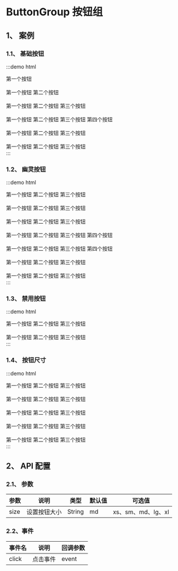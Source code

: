 # ButtonGroup 按钮组

## 1、 案例

### 1.1、 基础按钮

:::demo html

<div>
    <mb-button-group>
        <mb-button type="default">第一个按钮</mb-button>
    </mb-button-group>
    <br/>
    <br/>
    <mb-button-group>
        <mb-button type="default">第一个按钮</mb-button>
        <mb-button type="default">第二个按钮</mb-button>
    </mb-button-group>
    <br/>
    <br/>
    <mb-button-group>
        <mb-button type="default">第一个按钮</mb-button>
        <mb-button type="default">第二个按钮</mb-button>
        <mb-button type="default">第三个按钮</mb-button>
    </mb-button-group>
    <br/>
    <br/>
    <mb-button-group>
        <mb-button type="default">第一个按钮</mb-button>
        <mb-button type="default">第二个按钮</mb-button>
        <mb-button type="default">第三个按钮</mb-button>
        <mb-button type="default">第四个按钮</mb-button>
    </mb-button-group>
    <br/>
    <br/>
    <mb-button-group>
        <mb-button type="primary">第一个按钮</mb-button>
        <mb-button type="primary">第二个按钮</mb-button>
        <mb-button type="primary">第三个按钮</mb-button>
    </mb-button-group>
    <br/>
    <br/>
    <mb-button-group>
        <mb-button type="primary">第一个按钮</mb-button>
        <mb-button type="danger">第二个按钮</mb-button>
        <mb-button type="primary">第三个按钮</mb-button>
    </mb-button-group>
</div>
:::

### 1.2、 幽灵按钮

:::demo html

<div>
    <mb-button-group>
        <mb-button type="primary" ghost="dashed">第一个按钮</mb-button>
        <mb-button type="primary" ghost="dashed">第二个按钮</mb-button>
        <mb-button type="primary" ghost="dashed">第三个按钮</mb-button>
    </mb-button-group>
    <br/>
    <br/>
    <mb-button-group>
        <mb-button type="primary" ghost="ghost">第一个按钮</mb-button>
        <mb-button type="primary" ghost="ghost">第二个按钮</mb-button>
        <mb-button type="primary" ghost="ghost">第三个按钮</mb-button>
    </mb-button-group>
    <br/>
    <br/>
    <mb-button-group>
        <mb-button type="primary" ghost="ghost">第一个按钮</mb-button>
        <mb-button type="danger" ghost="ghost">第二个按钮</mb-button>
        <mb-button type="primary" ghost="ghost">第三个按钮</mb-button>
    </mb-button-group>
    <br/>
    <br/>
    <mb-button-group>
        <mb-button type="primary" ghost="ghost">第一个按钮</mb-button>
        <mb-button type="danger" ghost="ghost">第二个按钮</mb-button>
        <mb-button type="danger" ghost="ghost">第三个按钮</mb-button>
        <mb-button type="primary" ghost="ghost">第四个按钮</mb-button>
    </mb-button-group>
    <br/>
    <br/>
    <mb-button-group>
        <mb-button type="primary" ghost="ghost">第一个按钮</mb-button>
        <mb-button type="danger" ghost="ghost">第二个按钮</mb-button>
        <mb-button type="primary" ghost="ghost">第三个按钮</mb-button>
        <mb-button type="primary" ghost="ghost">第四个按钮</mb-button>
    </mb-button-group>
    <br/>
    <br/>
    <mb-button-group>
        <mb-button type="primary" ghost="plain">第一个按钮</mb-button>
        <mb-button type="primary" ghost="plain">第二个按钮</mb-button>
        <mb-button type="primary" ghost="plain">第三个按钮</mb-button>
    </mb-button-group>
    <br/>
    <br/>
    <mb-button-group>
        <mb-button type="primary" ghost="link">第一个按钮</mb-button>
        <mb-button type="primary" ghost="link">第二个按钮</mb-button>
        <mb-button type="primary" ghost="link">第三个按钮</mb-button>
    </mb-button-group>
</div>
:::

### 1.3、 禁用按钮

:::demo html

<div>
    <mb-button-group>
        <mb-button type="primary" :disabled="true">第一个按钮</mb-button>
        <mb-button type="primary" :disabled="true">第二个按钮</mb-button>
        <mb-button type="primary" :disabled="true">第三个按钮</mb-button>
    </mb-button-group>
    <br/>
    <br/>
    <mb-button-group>
        <mb-button type="primary" ghost="ghost" :disabled="true">第一个按钮</mb-button>
        <mb-button type="primary" ghost="ghost" :disabled="true">第二个按钮</mb-button>
        <mb-button type="primary" ghost="ghost" :disabled="true">第三个按钮</mb-button>
    </mb-button-group>
</div>
:::

### 1.4、 按钮尺寸

:::demo html

<div>
    <mb-button-group size="xs">
        <mb-button type="primary">第一个按钮</mb-button>
        <mb-button type="primary">第二个按钮</mb-button>
        <mb-button type="primary">第三个按钮</mb-button>
    </mb-button-group>
    <br/>
    <br/>
    <mb-button-group size="sm">
        <mb-button type="primary">第一个按钮</mb-button>
        <mb-button type="primary">第二个按钮</mb-button>
        <mb-button type="primary">第三个按钮</mb-button>
    </mb-button-group>
    <br/>
    <br/>
    <mb-button-group size="md">
        <mb-button type="primary">第一个按钮</mb-button>
        <mb-button type="primary">第二个按钮</mb-button>
        <mb-button type="primary">第三个按钮</mb-button>
    </mb-button-group>
    <br/>
    <br/>
    <mb-button-group size="lg">
        <mb-button type="primary">第一个按钮</mb-button>
        <mb-button type="primary">第二个按钮</mb-button>
        <mb-button type="primary">第三个按钮</mb-button>
    </mb-button-group>
    <br/>
    <br/>
    <mb-button-group size="xl">
        <mb-button type="primary">第一个按钮</mb-button>
        <mb-button type="primary">第二个按钮</mb-button>
        <mb-button type="primary">第三个按钮</mb-button>
    </mb-button-group>
</div>
:::

## 2、 API 配置

### 2.1、 参数

| 参数 | 说明         | 类型   | 默认值 | 可选值             |
| ---- | ------------ | ------ | ------ | ------------------ |
| size | 设置按钮大小 | String | md     | xs、sm、md、lg、xl |

### 2.2、事件

| 事件名 | 说明     | 回调参数 |
| ------ | -------- | -------- |
| click  | 点击事件 | event    |
